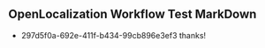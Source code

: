 ## OpenLocalization Workflow Test MarkDown
* 297d5f0a-692e-411f-b434-99cb896e3ef3 thanks!

<!--HONumber=Aug16_HO5-->


